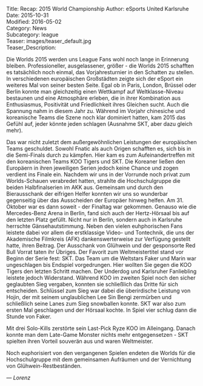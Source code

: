 Title: Recap: 2015 World Championship
Author: eSports United Karlsruhe  
Date: 2015-10-31  
Modified: 2016-05-02  
Category: News  
Subcategory: league  
Teaser: images/teaser_default.jpg  
Teaser_Description:   

Die Worlds 2015 werden uns League Fans wohl noch lange in Erinnerung bleiben. Professioneller, ausgelassener, größer - die Worlds 2015 schafften es tatsächlich noch einmal,
das Vorjahresturnier in den Schatten zu stellen. In verschiedenen europäischen Großstädten zeigte sich der eSport ein weiteres Mal von seiner besten Seite. Egal ob in Paris, London, Brüssel oder Berlin konnte man gleichzeitig einen Wettkampf auf Weltklasse-Niveau bestaunen und eine Atmosphäre erleben, die in ihrer Kombination aus Enthusiasmus, Positivität und Friedlichkeit ihres
Gleichen sucht. Auch die Spannung nahm in diesem Jahr zu. Während im Vorjahr chinesiche und koreanische Teams die Szene noch klar dominiert hatten, kam 2015 das Gefühl auf, jeder könnte jeden schlagen (Ausnahme SKT, aber dazu gleich mehr).  

Das war nicht zuletzt dem außergewöhnlichen Leistungen der europäischen Teams geschuldet. Sowohl Fnatic als auch Origen schafften es, sich bis in die Semi-Finals durch zu kämpfen. Hier kam es zum Aufeinandertreffen mit den koreanischen Teams KOO Tigers und SKT. Die Koreaner ließen den Europäern in ihren jeweiligen Serien jedoch keine Chance und zogen verdient ins Finale ein.
Nachdem wir uns in der Vorrunde noch privat zum Worlds-Schauen verabredet hatten, strahlte die Hochschulgruppe die beiden Halbfinalserien im AKK aus. Gemeinsam und durch den 
Bierausschank der eifrigen Helfer konnten wir uns so wunderbar gegenseitig über das Ausscheiden der Europäer hinweg helfen. Am 31. Oktober war es dann soweit - der Finaltag war gekommen.
Genauso wie die Mercedes-Benz Arena in Berlin, fand sich auch der Hertz-Hörsaal bis auf den letzten Platz gefüllt. Nicht nur in Berlin, sondern auch in Karlsruhe herrschte Gänsehautstimmung.
Neben den vielen euhphorischen Fans leistete dabei vor allem die erstklassige Video- und Tontechnik, die uns der Akademische Filmkreis (AFK) dankenswerterweise zur Verfügung gestellt hatte, ihren Beitrag. Der Ausschank von Glühwein und der gesponsorte Red Bull Vorrat taten ihr Übriges. Der Favorit zum Weltmeistertitel stand vor Beginn der Serie fest: SKT. Das Team um die Weltstars Faker und Marin war ungeschlagen bis Endspiel vorgedrungen. Hier wollten Sie gegen die KOO Tigers den letzten Schritt machen. Der Underdog und Karlsruher Fanliebling leistete jedoch Widerstand. Während KOO im zweiten Spiel noch den sicher geglaubten Sieg vergaben, konnten sie schließlich das Dritte für sich entscheiden. Schlüssel zum Sieg war dabei die überirdische Leistung von Hojin, der mit seinem unglaublichen Lee Sin Bengi zermürben und schließlich seine Lanes zum Sieg snowballen konnte. SKT war also zum ersten Mal geschlagen und der Hörsaal kochte. In Spiel vier schlug dann die Stunde von Faker.  

Mit drei Solo-Kills zerstörte sein Last-Pick Ryze KOO im Alleingang. Danach konnte man dem Late-Game Monster nichts mehr entgegensetzen - SKT spielten ihren Vorteil souverän aus und waren Weltmeister.  

Noch euphorisiert von den vergangenen Spielen endeten die Worlds für die Hochschulgruppe mit dem gemeinsamen Aufräumen und der Vernichtung von Glühwein-Restbeständen.
  
  
_&mdash;  Lorenz_
